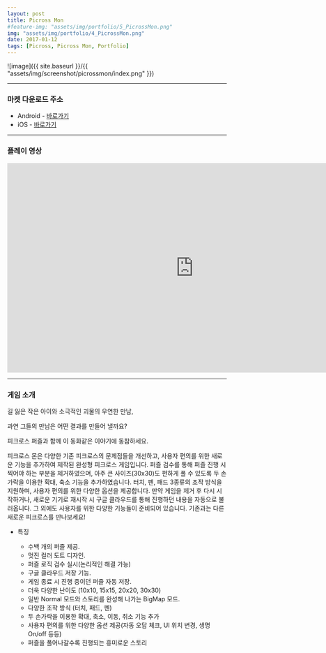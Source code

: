 ```yaml
---
layout: post
title: Picross Mon
#feature-img: "assets/img/portfolio/5_PicrossMon.png"
img: "assets/img/portfolio/4_PicrossMon.png"
date: 2017-01-12
tags: [Picross, Picross Mon, Portfolio]
---
```


![image]({{ site.baseurl }}/{{ "assets/img/screenshot/picrossmon/index.png" }}) 

---

### 마켓 다운로드 주소

* Android - [바로가기](https://play.google.com/store/apps/details?id=co.kr.gamefox.picrossmon)
* iOS - [바로가기](https://itunes.apple.com/us/app/picross-mon/id1235971634?ls=1&mt=8)

---

### 플레이 영상

<center><iframe width="853" height="480" src="https://www.youtube.com/embed/nAXuJdPQIQg" frameborder="0" allowfullscreen></iframe></center>

---

### 게임 소개

길 잃은 작은 아이와 소극적인 괴물의 우연한 만남,

과연 그들의 만남은 어떤 결과를 만들어 낼까요?

피크로스 퍼즐과 함께 이 동화같은 이야기에 동참하세요.

피크로스 몬은 다양한 기존 피크로스의 문제점들을 개선하고, 사용자 편의를 위한 새로운 기능을 추가하여 제작된 완성형 피크로스 게임입니다. 퍼즐 검수를 통해 퍼즐 진행 시 찍어야 하는 부분을 제거하였으며, 아주 큰 사이즈(30x30)도 편하게 풀 수 있도록 두 손가락을 이용한 확대, 축소 기능을 추가하였습니다. 터치, 펜, 패드 3종류의 조작 방식을 지원하며, 사용자 편의를 위한 다양한 옵션을 제공합니다. 만약 게임을 제거 후 다시 시작하거나, 새로운 기기로 재시작 시 구글 클라우드를 통해 진행하던 내용을 자동으로 불러옵니다. 그 외에도 사용자를 위한 다양한 기능들이 준비되어 있습니다. 기존과는 다른 새로운 피크로스를 만나보세요!


* 특징

    * 수백 개의 퍼즐 제공.
    * 멋진 컬러 도트 디자인.
    * 퍼즐 로직 검수 실시(논리적인 해결 가능)
    * 구글 클라우드 저장 기능.
    * 게임 종료 시 진행 중이던 퍼즐 자동 저장.
    * 더욱 다양한 난이도 (10x10, 15x15, 20x20, 30x30)
    * 일반 Normal 모드와 스토리를 완성해 나가는 BigMap 모드.
    * 다양한 조작 방식 (터치, 패드, 펜)
    * 두 손가락을 이용한 확대, 축소, 이동, 취소 기능 추가
    * 사용자 편의를 위한 다양한 옵션 제공(자동 오답 체크, UI 위치 변경, 생명 On/off 등등)
    * 퍼즐을 풀어나갈수록 진행되는 흥미로운 스토리
